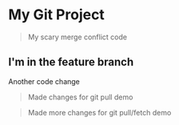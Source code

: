 # My Git Project

> My scary merge conflict code

## I'm in the feature branch

Another code change

> Made changes for git pull demo

> Made more changes for git pull/fetch demo
